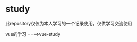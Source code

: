 # study

此repository仅仅为本人学习的一个记录使用，仅供学习交流使用

vue的学习  ====>vue-study


<!-- vue 中的数据代理

vue通过数据劫持实现监测data的数据改变，将并dada中的数据同步到vue的_data中

然后通过数据代理将_data中的属性，代理到自身的实例中 生成getter和setter方法 -->
